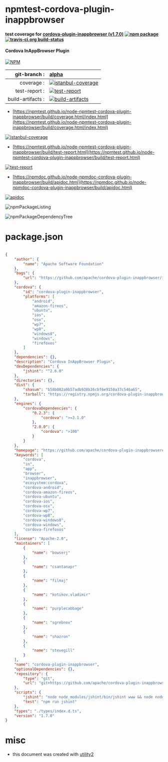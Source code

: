 # npmtest-cordova-plugin-inappbrowser

#### test coverage for  [cordova-plugin-inappbrowser (v1.7.0)](https://github.com/apache/cordova-plugin-inappbrowser#readme)  [![npm package](https://img.shields.io/npm/v/npmtest-cordova-plugin-inappbrowser.svg?style=flat-square)](https://www.npmjs.org/package/npmtest-cordova-plugin-inappbrowser) [![travis-ci.org build-status](https://api.travis-ci.org/npmtest/node-npmtest-cordova-plugin-inappbrowser.svg)](https://travis-ci.org/npmtest/node-npmtest-cordova-plugin-inappbrowser)

#### Cordova InAppBrowser Plugin

[![NPM](https://nodei.co/npm/cordova-plugin-inappbrowser.png?downloads=true&downloadRank=true&stars=true)](https://www.npmjs.com/package/cordova-plugin-inappbrowser)

| git-branch : | [alpha](https://github.com/npmtest/node-npmtest-cordova-plugin-inappbrowser/tree/alpha)|
|--:|:--|
| coverage : | [![istanbul-coverage](https://npmtest.github.io/node-npmtest-cordova-plugin-inappbrowser/build/coverage.badge.svg)](https://npmtest.github.io/node-npmtest-cordova-plugin-inappbrowser/build/coverage.html/index.html)|
| test-report : | [![test-report](https://npmtest.github.io/node-npmtest-cordova-plugin-inappbrowser/build/test-report.badge.svg)](https://npmtest.github.io/node-npmtest-cordova-plugin-inappbrowser/build/test-report.html)|
| build-artifacts : | [![build-artifacts](https://npmtest.github.io/node-npmtest-cordova-plugin-inappbrowser/glyphicons_144_folder_open.png)](https://github.com/npmtest/node-npmtest-cordova-plugin-inappbrowser/tree/gh-pages/build)|

- [https://npmtest.github.io/node-npmtest-cordova-plugin-inappbrowser/build/coverage.html/index.html](https://npmtest.github.io/node-npmtest-cordova-plugin-inappbrowser/build/coverage.html/index.html)

[![istanbul-coverage](https://npmtest.github.io/node-npmtest-cordova-plugin-inappbrowser/build/screenCapture.buildCi.browser.%252Ftmp%252Fbuild%252Fcoverage.lib.html.png)](https://npmtest.github.io/node-npmtest-cordova-plugin-inappbrowser/build/coverage.html/index.html)

- [https://npmtest.github.io/node-npmtest-cordova-plugin-inappbrowser/build/test-report.html](https://npmtest.github.io/node-npmtest-cordova-plugin-inappbrowser/build/test-report.html)

[![test-report](https://npmtest.github.io/node-npmtest-cordova-plugin-inappbrowser/build/screenCapture.buildCi.browser.%252Ftmp%252Fbuild%252Ftest-report.html.png)](https://npmtest.github.io/node-npmtest-cordova-plugin-inappbrowser/build/test-report.html)

- [https://npmdoc.github.io/node-npmdoc-cordova-plugin-inappbrowser/build/apidoc.html](https://npmdoc.github.io/node-npmdoc-cordova-plugin-inappbrowser/build/apidoc.html)

[![apidoc](https://npmdoc.github.io/node-npmdoc-cordova-plugin-inappbrowser/build/screenCapture.buildCi.browser.%252Ftmp%252Fbuild%252Fapidoc.html.png)](https://npmdoc.github.io/node-npmdoc-cordova-plugin-inappbrowser/build/apidoc.html)

![npmPackageListing](https://npmtest.github.io/node-npmtest-cordova-plugin-inappbrowser/build/screenCapture.npmPackageListing.svg)

![npmPackageDependencyTree](https://npmtest.github.io/node-npmtest-cordova-plugin-inappbrowser/build/screenCapture.npmPackageDependencyTree.svg)



# package.json

```json

{
    "author": {
        "name": "Apache Software Foundation"
    },
    "bugs": {
        "url": "https://github.com/apache/cordova-plugin-inappbrowser/issues"
    },
    "cordova": {
        "id": "cordova-plugin-inappbrowser",
        "platforms": [
            "android",
            "amazon-fireos",
            "ubuntu",
            "ios",
            "osx",
            "wp7",
            "wp8",
            "windows8",
            "windows",
            "firefoxos"
        ]
    },
    "dependencies": {},
    "description": "Cordova InAppBrowser Plugin",
    "devDependencies": {
        "jshint": "^2.6.0"
    },
    "directories": {},
    "dist": {
        "shasum": "b58b082a9b57adb938b36cbf6e9150a37c546a65",
        "tarball": "https://registry.npmjs.org/cordova-plugin-inappbrowser/-/cordova-plugin-inappbrowser-1.7.0.tgz"
    },
    "engines": {
        "cordovaDependencies": {
            "0.2.3": {
                "cordova": ">=3.1.0"
            },
            "2.0.0": {
                "cordova": ">100"
            }
        }
    },
    "homepage": "https://github.com/apache/cordova-plugin-inappbrowser#readme",
    "keywords": [
        "cordova",
        "in",
        "app",
        "browser",
        "inappbrowser",
        "ecosystem:cordova",
        "cordova-android",
        "cordova-amazon-fireos",
        "cordova-ubuntu",
        "cordova-ios",
        "cordova-osx",
        "cordova-wp7",
        "cordova-wp8",
        "cordova-windows8",
        "cordova-windows",
        "cordova-firefoxos"
    ],
    "license": "Apache-2.0",
    "maintainers": [
        {
            "name": "bowserj"
        },
        {
            "name": "csantanapr"
        },
        {
            "name": "filmaj"
        },
        {
            "name": "kotikov.vladimir"
        },
        {
            "name": "purplecabbage"
        },
        {
            "name": "sgrebnov"
        },
        {
            "name": "shazron"
        },
        {
            "name": "stevegill"
        }
    ],
    "name": "cordova-plugin-inappbrowser",
    "optionalDependencies": {},
    "repository": {
        "type": "git",
        "url": "git+https://github.com/apache/cordova-plugin-inappbrowser.git"
    },
    "scripts": {
        "jshint": "node node_modules/jshint/bin/jshint www && node node_modules/jshint/bin/jshint src && node node_modules/jshint/bin/jshint tests",
        "test": "npm run jshint"
    },
    "types": "./types/index.d.ts",
    "version": "1.7.0"
}
```



# misc
- this document was created with [utility2](https://github.com/kaizhu256/node-utility2)
